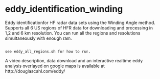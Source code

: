 # eddy_identification_winding
Eddy identificationfor HF radar data sets using the Winding Angle method. Supports all 6 US regions of HFR data for downloading and processing in 1,2 and 6 km resolution. You can run all the regions and resolutions simultaneously with enough ram. 

<code>
see eddy_all_regions.sh for how to run. 
</code>

<p>
</p>
A video description, data download and an interactive realtime eddy analysis overlayed on google maps is available at http://douglascahl.com/eddy/
